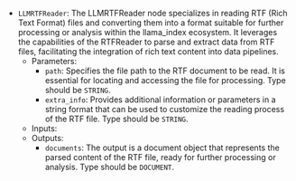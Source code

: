 - `LLMRTFReader`: The LLMRTFReader node specializes in reading RTF (Rich Text Format) files and converting them into a format suitable for further processing or analysis within the llama_index ecosystem. It leverages the capabilities of the RTFReader to parse and extract data from RTF files, facilitating the integration of rich text content into data pipelines.
    - Parameters:
        - `path`: Specifies the file path to the RTF document to be read. It is essential for locating and accessing the file for processing. Type should be `STRING`.
        - `extra_info`: Provides additional information or parameters in a string format that can be used to customize the reading process of the RTF file. Type should be `STRING`.
    - Inputs:
    - Outputs:
        - `documents`: The output is a document object that represents the parsed content of the RTF file, ready for further processing or analysis. Type should be `DOCUMENT`.
